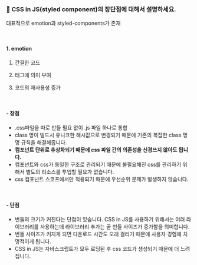 ### 🐬 CSS in JS(styled component)의 장단점에 대해서 설명하세요.

대표적으로 emotion과 styled-components가 존재

<br>

#### 1. emotion

1. 간결한 코드

2. 태그에 의미 부여

3. 코드의 재사용성 증가

<br>

#### - 장점

- .css파일을 따로 만들 필요 없이 .js 파일 하나로 통합
- class 명이 빌드시 유니크한 해시값으로 변경되기 때문에 기존의 복잡한 class 명명 규칙을 해결해줍니다.
- **컴포넌트 단위로 추상화되기 때문에 css 파일 간의 의존성을 신경쓰지 않아도 됩니다.**
- 컴포넌트와 css가 동일한 구조로 관리되기 때문에 불필요해진 css를 관리하기 위해서 별도의 리소스를 투입할 필요가 없습니다.
- css 컴포넌트 스코프에서만 적용되기 때문에 우선순위 문제가 발생하지 않습니다.

<br>

#### - 단점

- 번들의 크기가 커진다는 단점이 있습니다. CSS in JS를 사용하기 위해서는 여러 라이브러리를 사용하는데 라이브러리 추가는 곧 번들 사이즈가 증가함을 의미합니다.
- 번들 사이즈가 커지게 되면 다운로드 시간도 오래 걸리기 때문에 사용자 경험에 치명적이게 됩니다.
- CSS in JS는 자바스크립트가 모두 로딩된 후 css 코드가 생성되기 때문에 더 느려집니다.

<br>
<br>
